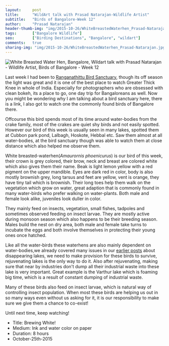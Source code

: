 ```yaml
---
layout:     post
title:      "WildArt talk with Prasad Natarajan-Wildlife Artist"
subtitle:   "Birds of Bangalore-Week 12"
author:     "Prasad Natarajan"
header-thumb-img: "img/2015-10-26/WhiteBreastedWaterhen_Prasad-Natarajan-thumb.jpg"
tags:       ["Bangalore Wildlife"]
seo: 		["Birding Destinations", "Bangalore", "wildart"]
comments:   true
sharing-img: "img/2015-10-26/WhiteBreastedWaterhen_Prasad-Natarajan.jpg"
---
```



<img src="{{ site.baseurl }}/img/2015-10-26/WhiteBreastedWaterhen_Prasad-Natarajan.jpg" alt="White Breasted Water Hen, Bangalore, Wildart talk with Prasad Natarajan - Wildlife Artist, Birds of Bangalore - Week 12">

<p>
Last week I had been to <a href="http://www.wilderhood.com/destination/Ranganathittu" target="_blank">Ranganathittu Bird Sanctuary</a>, though its off season the light was great and it is one of the best place to watch Greater Thick Knee in whole of India. Especially for photographers who are obsessed with clean bokeh, its a place to go, one day trip for Bangaloreans as well. Now you might be wondering why I am talking about a bird sanctuary here, there is a link, I also got to watch one the commonly found birds of Bangalore there.
</p>

<p>
Offcourse this bird spends most of its time around water-bodies from the crake family, most of the crakes are quiet shy birds and not easily spotted. However our bird of this week is usually seen in many  lakes, spotted them at Cubbon park pond, Lalbagh, Hoskote, Hebbal etc. Saw them almost at all water-bodies, at the bird sanctuary though was able to watch them at close distance which also helped me observe them. 
</p>

<p>
White breasted-waterhen(<em>Amaurornis phoenicurus</em>) is our bird of this week, their crown is grey colored, their brow, neck and breast are colored white which also gives them their name. Beak is light lemon yellow with a red pigment on the upper mandible. Eyes are dark red in color, body is also mostly brownish grey, long tarsus and feet are yellow, vent is orange, they have tiny tail which is brownish. Their long toes help them walk on the vegetation which grow on water, great adaption that is commonly found in many water-birds who prefer walking on water-plants. Both male and female look alike, juveniles look duller in color.
</p>

<p>
They mainly feed on insects, vegetation, small fishes, tadpoles and sometimes observed feeding on insect larvae. They are mostly active during monsoon season which also happens to be their breeding season. Males build the nest on dry area, both male and female take turns to incubate the eggs and both involve themselves in protecting their young ones once hatched. 
</p>

<p>
Like all the water-birds these waterhens are also mainly dependent on water-bodies,we already covered many issues in our <a href="{{ site.baseurl }}/wildart" target="_blank">earlier posts</a> about disappearing lakes, we need to make provision for these birds to survive, rejuvenating lakes is the only way to do it. Also after rejuvenating, making sure that near by industries don't dump all their industrial waste into these lake is very important. Great example is the Varthur lake which is foaming big time, which is a result of constant dumping of industrial waste. 
</p>

<p>
Many of these birds also feed on insect larvae, which is natural way of controlling insect population. When most these birds are helping us out in so many ways even without us asking for it, it is our responsibility to make sure we give them a chance to co-exist!
</p>

<p>Until next time, keep watching!</p>

<p>
	<ul>
		 <li>Title: Brewing White!</li>
		 <li>Medium: Ink and water color on paper</li>
		 <li>Duration: 8 hours</li>
		 <li>October-25th-2015</li>
 	</ul>
</p>

